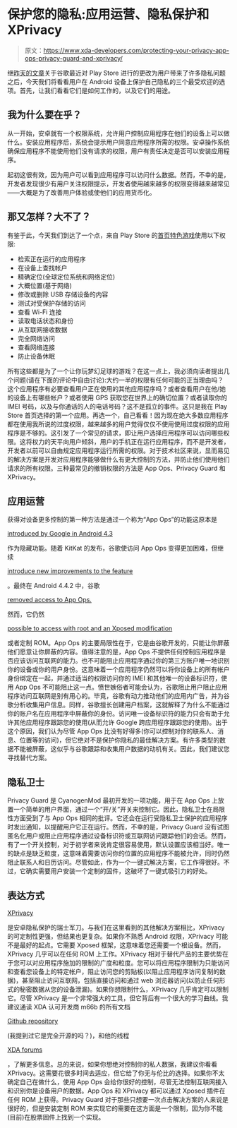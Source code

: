 # 保护您的隐私:应用运营、隐私保护和 XPrivacy

> 原文：<https://www.xda-developers.com/protecting-your-privacy-app-ops-privacy-guard-and-xprivacy/>

继[昨天的文章](http://www.xda-developers.com/android/play-store-permissions-change-opens-door-to-rogue-apps/)关于谷歌最近对 Play Store 进行的更改为用户带来了许多隐私问题之后，今天我们将看看用户在 Android 设备上保护自己隐私的三个最受欢迎的选项。首先，让我们看看它们是如何工作的，以及它们的用途。

## 我为什么要在乎？

从一开始，安卓就有一个权限系统，允许用户控制应用程序在他们的设备上可以做什么。安装应用程序后，系统会提示用户同意应用程序所需的权限。安卓操作系统确保应用程序不能使用他们没有请求的权限，用户有责任决定是否可以安装应用程序。

起初这很有效，因为用户可以看到应用程序可以访问什么数据。然而，不幸的是，开发者发现很少有用户关注权限提示，开发者使用越来越多的权限变得越来越常见——大概是为了改善用户体验或使他们的应用货币化。

## 那又怎样？大不了？

有鉴于此，今天我们到达了一个点，来自 Play Store 的[首页特色游戏](https://play.google.com/store/apps/details?id=com.ftbsports.BeALegendFootball2)使用以下权限:

*   检索正在运行的应用程序
*   在设备上查找帐户
*   精确定位(全球定位系统和网络定位)
*   大概位置(基于网络)
*   修改或删除 USB 存储设备的内容
*   测试对受保护存储的访问
*   查看 Wi-Fi 连接
*   读取电话状态和身份
*   从互联网接收数据
*   完全网络访问
*   查看网络连接
*   防止设备休眠

所有这些都是为了一个让你玩梦幻足球的游戏？在这一点上，我必须向读者提出几个问题(请在下面的评论中自由讨论):大约一半的权限有任何可能的正当理由吗？这个应用程序有必要查看用户正在使用的其他应用程序吗？或者查看用户在他/她的设备上有哪些帐户？或者使用 GPS 获取您在世界上的确切位置？或者读取你的 IMEI 号码，以及与你通话的人的电话号码？这不是孤立的事件。这只是我在 Play Store 首页选择的第一个应用。再选一个，自己看看！因为现在绝大多数应用程序都在使用我所说的过度权限，越来越多的用户觉得仅仅不使用使用过度权限的应用程序是不够的。这引发了一个常见的请求，即让用户选择应用程序可以访问哪些权限。这将权力的天平向用户倾斜，用户的手机正在运行应用程序，而不是开发者，开发者以前可以自由规定应用程序运行所需的权限。对于技术社区来说，显而易见的解决方案是开发对应用程序能够做什么有更大控制的方法，并防止他们使用他们请求的所有权限。三种最常见的撤销权限的方法是 App Ops、Privacy Guard 和 XPrivacy。

## 应用运营

获得对设备更多控制的第一种方法是通过一个称为“App Ops”的功能这原本是

[introduced by Google in Android 4.3](http://www.xda-developers.com/android/app-ops-brings-granular-permissions-control-to-android-4-3/)

作为隐藏功能。随着 KitKat 的发布，谷歌使访问 App Ops 变得更加困难，但继续

[introduce new improvements to the feature](http://www.androidpolice.com/2013/11/25/new-app-app-ops-lives-on-in-android-4-4-can-be-unleashed-with-app-ops-from-color-tiger-and-enhanced-with-root/)

。最终在 Android 4.4.2 中，谷歌

[removed access to App Ops.](https://www.xda-developers.com/android/source-code-commits-in-android-4-4-2-kot49h-reveal-flash-sms-attack-fix-and-app-ops-removal/)

然而，它仍然

[possible to access with root and an Xposed modification](https://www.xda-developers.com/android/xposed-module-brings-back-app-ops-to-android-4-4-2-and-gives-your-control-of-your-application-permissions/)

或者定制 ROM。App Ops 的主要局限性在于，它是由谷歌开发的，只能让你屏蔽他们愿意让你屏蔽的内容。值得注意的是，App Ops 不提供任何控制应用程序是否应该访问互联网的能力。也不可能阻止应用程序通过你的第三方账户唯一地识别你的设备或你的用户身份。这意味着一个应用程序仍然可以将你设备上的所有帐户身份绑定在一起，并通过适当的权限访问你的 IMEI 和其他唯一的设备标识符，使用 App Ops 不可能阻止这一点。愤世嫉俗者可能会认为，谷歌阻止用户阻止应用程序访问互联网是别有用心的。毕竟，谷歌有动力推动他们的应用内广告，并为谷歌分析收集用户信息。同样，谷歌擅长创建用户档案，这就解释了为什么不能通过你的账户名在应用程序中屏蔽你的身份。访问唯一设备标识符的能力只会有助于允许其他应用程序跟踪您的使用(从而允许 Google 跨应用程序跟踪您的使用)。出于这个原因，我们认为尽管 App Ops 比没有好得多(你可以控制对你的联系人、消息、位置等的访问)，但它绝对不是保护你隐私的最佳解决方案。有许多类型的数据不能被屏蔽，这似乎与谷歌跟踪和收集用户数据的动机有关。因此，我们建议您寻找替代方案。

## 隐私卫士

Privacy Guard 是 CyanogenMod 最初开发的一项功能，用于在 App Ops 上放置一个简单的用户界面，通过一个“开/关”开关来控制它。因此，隐私卫士在局限性方面受到了与 App Ops 相同的批评。它还会在运行受隐私卫士保护的应用程序时发出通知，以提醒用户它正在运行。然而，不幸的是，Privacy Guard 没有试图匿名化用户或阻止应用程序通过设备标识符或互联网访问跟踪他们的会话。然而，有了一个开关控制，对于初学者来说肯定很容易使用，默认设置应该相当好。唯一的缺点是缺乏粒度，这意味着需要访问你的位置的应用程序不能被允许，同时仍然阻止联系人和日历访问。尽管如此，作为一个一键式解决方案，它工作得很好。不过，它确实需要用户安装一个定制的固件，这破坏了一键式吸引力的好处。

## 表达方式

[XPrivacy](http://forum.xda-developers.com/xposed/modules/mod-xprivacy-1-11-8-ultimate-privacy-t2320783)

是安卓隐私保护的瑞士军刀。与我们在这里看到的其他解决方案相比，XPrivacy 的可定制性更强，但结果也更复杂。如果你不熟悉 Android 权限，XPrivacy 可能不是最好的起点。它需要 Xposed 框架，这意味着您还需要一个根设备。然而，XPrivacy 几乎可以在任何 ROM 上工作。XPrivacy 相对于替代产品的主要优势在于您可以对应用程序施加的限制的广度和粒度。您可以将应用程序限制为只能访问和查看您设备上的特定帐户，阻止访问您的剪贴板(以阻止应用程序访问复制的数据)，甚至阻止访问互联网，包括直接访问和通过 web 浏览器访问(以防止任何形式的秘密数据从您的设备泄漏)。如果你想限制什么，XPrivacy 几乎肯定可以限制它。尽管 XPrivacy 是一个非常强大的工具，但它背后有一个很大的学习曲线。我建议通读 XDA 认可开发商 m66b 的所有文档

[Github repository](https://github.com/M66B/XPrivacy)

(我提到过它是完全开源的吗？)，和他的线程

[XDA forums](http://forum.xda-developers.com/xposed/modules/mod-xprivacy-1-11-8-ultimate-privacy-t2320783)

，了解更多信息。总的来说，如果你想绝对控制你的私人数据，我建议你看看 XPrivacy。这需要花很多时间去适应，但它给了你无与伦比的选择。如果你不太确定自己在做什么，使用 App Ops 会给你很好的控制，尽管无法控制互联网接入和识别你是设备用户的数据。App Ops 和 XPrivacy 都可以通过 Xposed 插件在任何 ROM 上获得。Privacy Guard 对于那些只想要一次点击解决方案的人来说是很好的，但是安装定制 ROM 来实现它的需要在这方面是一个限制，因为你不能(目前)在股票固件上找到一个实现。